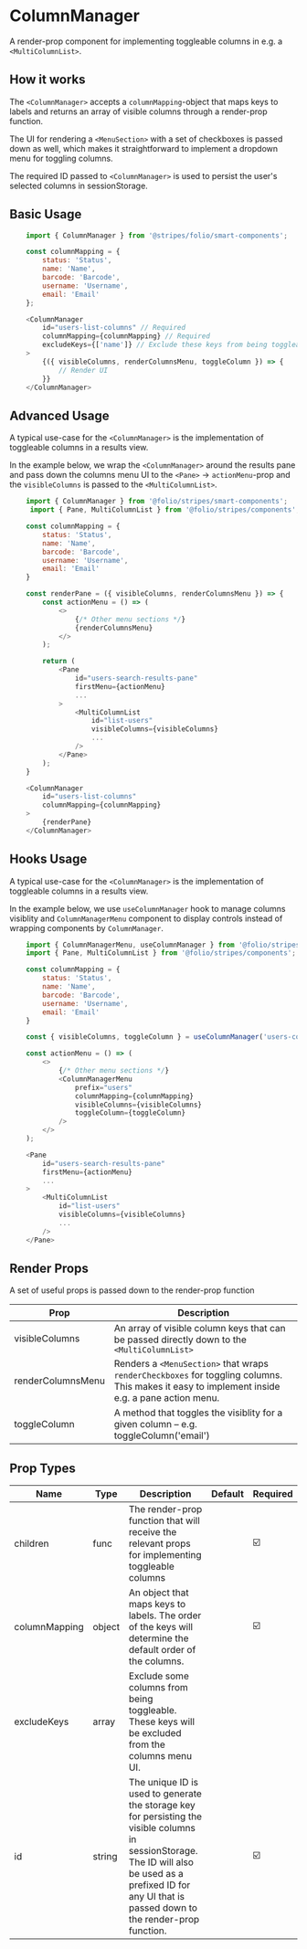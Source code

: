 # ColumnManager
A render-prop component for implementing toggleable columns in e.g. a `<MultiColumnList>`.

## How it works
The `<ColumnManager>` accepts a `columnMapping`-object that maps keys to labels and returns an array of visible columns through a render-prop function.

The UI for rendering a `<MenuSection>` with a set of checkboxes is passed down as well, which makes it straightforward to implement a dropdown menu for toggling columns.

The required ID passed to `<ColumnManager>` is used to persist the user's selected columns in sessionStorage.

## Basic Usage
```js
    import { ColumnManager } from '@stripes/folio/smart-components';

    const columnMapping = {
        status: 'Status',
        name: 'Name',
        barcode: 'Barcode',
        username: 'Username',
        email: 'Email'
    };

    <ColumnManager
        id="users-list-columns" // Required
        columnMapping={columnMapping} // Required
        excludeKeys={['name']} // Exclude these keys from being toggleable
    >
        {({ visibleColumns, renderColumnsMenu, toggleColumn }) => {
            // Render UI
        }}
    </ColumnManager>
```

## Advanced Usage
A typical use-case for the `<ColumnManager>` is the implementation of toggleable columns in a results view.

In the example below, we wrap the `<ColumnManager>` around the results pane and pass down the columns menu UI to the `<Pane>` -> `actionMenu`-prop and the `visibleColumns` is passed to the `<MultiColumnList>`.

```js
    import { ColumnManager } from '@folio/stripes/smart-components';
     import { Pane, MultiColumnList } from '@folio/stripes/components';

    const columnMapping = {
        status: 'Status',
        name: 'Name',
        barcode: 'Barcode',
        username: 'Username',
        email: 'Email'
    }

    const renderPane = ({ visibleColumns, renderColumnsMenu }) => {
        const actionMenu = () => (
            <>
                {/* Other menu sections */}
                {renderColumnsMenu}
            </>
        );

        return (
            <Pane
                id="users-search-results-pane"
                firstMenu={actionMenu}
                ...
            >
                <MultiColumnList
                    id="list-users"
                    visibleColumns={visibleColumns}
                    ...
                />
            </Pane>
        );
    }

    <ColumnManager
        id="users-list-columns"
        columnMapping={columnMapping}
    >
        {renderPane}
    </ColumnManager>
```

## Hooks Usage
A typical use-case for the `<ColumnManager>` is the implementation of toggleable columns in a results view.

In the example below, we use `useColumnManager` hook to manage columns visiblity and `ColumnManagerMenu` component to display controls instead of wrapping components by `ColumnManager`.

```js
    import { ColumnManagerMenu, useColumnManager } from '@folio/stripes/smart-components';
    import { Pane, MultiColumnList } from '@folio/stripes/components';

    const columnMapping = {
        status: 'Status',
        name: 'Name',
        barcode: 'Barcode',
        username: 'Username',
        email: 'Email'
    }

    const { visibleColumns, toggleColumn } = useColumnManager('users-column-manager', columnMapping);

    const actionMenu = () => (
        <>
            {/* Other menu sections */}
            <ColumnManagerMenu
                prefix="users"
                columnMapping={columnMapping}
                visibleColumns={visibleColumns}
                toggleColumn={toggleColumn}
            />
        </>
    );

    <Pane
        id="users-search-results-pane"
        firstMenu={actionMenu}
        ...
    >
        <MultiColumnList
            id="list-users"
            visibleColumns={visibleColumns}
            ...
        />
    </Pane>
```

## Render Props
A set of useful props is passed down to the render-prop function

Prop | Description
--- | ---
visibleColumns | An array of visible column keys that can be passed directly down to the `<MultiColumnList>`
renderColumnsMenu | Renders a `<MenuSection>` that wraps `renderCheckboxes` for toggling columns. This makes it easy to implement inside e.g. a pane action menu.
toggleColumn | A method that toggles the visiblity for a given column – e.g. toggleColumn('email')

## Prop Types
Name | Type | Description | Default | Required
--- | --- | --- | --- | --- |
children | func | The render-prop function that will receive the relevant props for implementing toggleable columns | | ☑️
columnMapping | object | An object that maps keys to labels. The order of the keys will determine the default order of the columns. | | ☑️
excludeKeys | array | Exclude some columns from being toggleable. These keys will be excluded from the columns menu UI. | |
id | string | The unique ID is used to generate the storage key for persisting the visible columns in sessionStorage. The ID will also be used as a prefixed ID for any UI that is passed down to the render-prop function. | | ☑️
